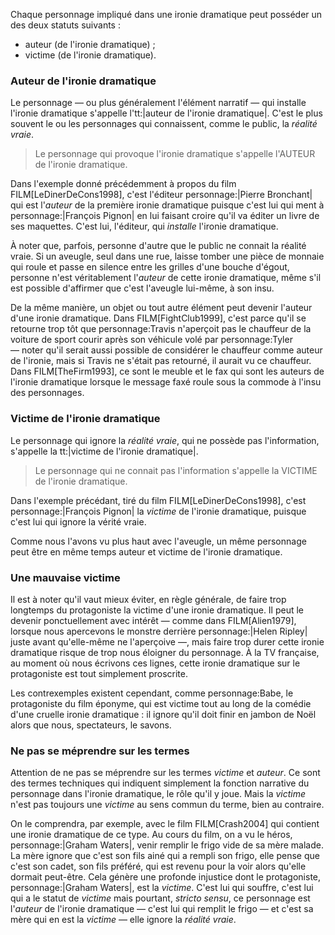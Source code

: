 <!-- Page: #265 Les personnages de l'ironie dramatique -->


Chaque personnage impliqué dans une ironie dramatique peut posséder un des deux statuts suivants : 

* auteur (de l'ironie dramatique) ;
* victime (de l'ironie dramatique).

### Auteur de l'ironie dramatique

Le personnage — ou plus généralement l'élément narratif — qui installe l'ironie dramatique s'appelle l'tt:|auteur de l'ironie dramatique|. C'est le plus souvent le ou les personnages qui connaissent, comme le public, la *réalité vraie*.

> Le personnage qui provoque l'ironie dramatique s'appelle l'AUTEUR de l'ironie dramatique.

Dans l'exemple donné précédemment à propos du film FILM[LeDinerDeCons1998], c'est l'éditeur personnage:|Pierre Bronchant| qui est l'*auteur* de la première ironie dramatique puisque c'est lui qui ment à personnage:|François Pignon| en lui faisant croire qu'il va éditer un livre de ses maquettes. C'est lui, l'éditeur, qui *installe* l'ironie dramatique.

À noter que, parfois, personne d'autre que le public ne connait la réalité vraie. Si un aveugle, seul dans une rue, laisse tomber une pièce de monnaie qui roule et passe en silence entre les grilles d'une bouche d'égout, personne n'est véritablement l'*auteur* de cette ironie dramatique, même s'il est possible d'affirmer que c'est l'aveugle lui-même, à son insu.

De la même manière, un objet ou tout autre élément peut devenir l'auteur d'une ironie dramatique. Dans FILM[FightClub1999], c'est parce qu'il se retourne trop tôt que personnage:Travis n'aperçoit pas le chauffeur de la voiture de sport courir après son véhicule volé par personnage:Tyler — noter qu'il serait aussi possible de considérer le chauffeur comme auteur de l'ironie, mais si Travis ne s'était pas retourné, il aurait vu ce chauffeur. Dans FILM[TheFirm1993], ce sont le meuble et le fax qui sont les auteurs de l'ironie dramatique lorsque le message faxé roule sous la commode à l'insu des personnages.

### Victime de l'ironie dramatique

Le personnage qui ignore la *réalité vraie*, qui ne possède pas l'information, s'appelle la tt:|victime de l'ironie dramatique|.

> Le personnage qui ne connait pas l'information s'appelle la VICTIME de l'ironie dramatique.

Dans l'exemple précédant, tiré du film FILM[LeDinerDeCons1998], c'est personnage:|François Pignon| la *victime* de l'ironie dramatique, puisque c'est lui qui ignore la vérité vraie.

Comme nous l'avons vu plus haut avec l'aveugle, un même personnage peut être en même temps auteur et victime de l'ironie dramatique.

### Une mauvaise victime

Il est à noter qu'il vaut mieux éviter, en règle générale, de faire trop longtemps du protagoniste la victime d'une ironie dramatique. Il peut le devenir ponctuellement avec intérêt — comme dans FILM[Alien1979], lorsque nous apercevons le monstre derrière personnage:|Helen Ripley| juste avant qu'elle-même ne l'aperçoive —, mais faire trop durer cette ironie dramatique risque de trop nous éloigner du personnage. À la TV française, au moment où nous écrivons ces lignes, cette ironie dramatique sur le protagoniste est tout simplement proscrite.

Les contrexemples existent cependant, comme personnage:Babe, le protagoniste du film éponyme, qui est victime tout au long de la comédie d'une cruelle ironie dramatique : il ignore qu'il doit finir en jambon de Noël alors que nous, spectateurs, le savons.

### Ne pas se méprendre sur les termes

Attention de ne pas se méprendre sur les termes *victime* et *auteur*. Ce sont des termes techniques qui indiquent simplement la fonction narrative du personnage dans l'ironie dramatique, le rôle qu'il y joue. Mais la *victime* n'est pas toujours une *victime* au sens commun du terme, bien au contraire.

On le comprendra, par exemple, avec le film FILM[Crash2004] qui contient une ironie dramatique de ce type. Au cours du film, on a vu le héros, personnage:|Graham Waters|, venir remplir le frigo vide de sa mère malade. La mère ignore que c'est son fils ainé qui a rempli son frigo, elle pense que c'est son cadet, son fils préféré, qui est revenu pour la voir alors qu'elle dormait peut-être. Cela génère une profonde injustice dont le protagoniste, personnage:|Graham Waters|, est la *victime*. C'est lui qui souffre, c'est lui qui a le statut de *victime* mais pourtant, *stricto sensu*, ce personnage est l'*auteur* de l'ironie dramatique — c'est lui qui remplit le frigo — et c'est sa mère qui en est la *victime* — elle ignore la *réalité vraie*.